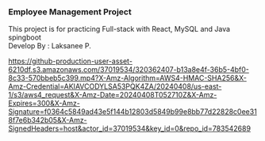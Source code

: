 ### Employee Management Project
This project is for practicing Full-stack with React, MySQL and Java spingboot<br/>
Develop By : Laksanee P.


https://github-production-user-asset-6210df.s3.amazonaws.com/37019534/320362407-b13a8e4f-36b5-4bf0-8c33-570bbeb5c399.mp4?X-Amz-Algorithm=AWS4-HMAC-SHA256&X-Amz-Credential=AKIAVCODYLSA53PQK4ZA/20240408/us-east-1/s3/aws4_request&X-Amz-Date=20240408T052710Z&X-Amz-Expires=300&X-Amz-Signature=f0364c5849ad43e5f144b12803d5849b99e8bb77d22828c0ee318f7e6b342b05&X-Amz-SignedHeaders=host&actor_id=37019534&key_id=0&repo_id=783542689
